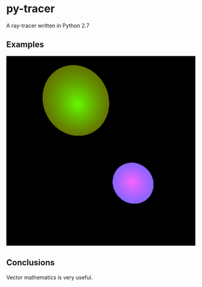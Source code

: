 # py-tracer
A ray-tracer written in Python 2.7

## Examples

![Image Could Not Load.](/frame.png "Some Simple Spheres")

## Conclusions

Vector mathematics is very useful.
